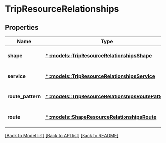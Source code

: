 # TripResourceRelationships

## Properties
Name | Type | Description | Notes
------------ | ------------- | ------------- | -------------
**shape** | [***::models::TripResourceRelationshipsShape**](TripResource_relationships_shape.md) |  | [optional] [default to null]
**service** | [***::models::TripResourceRelationshipsService**](TripResource_relationships_service.md) |  | [optional] [default to null]
**route_pattern** | [***::models::TripResourceRelationshipsRoutePattern**](TripResource_relationships_route_pattern.md) |  | [optional] [default to null]
**route** | [***::models::ShapeResourceRelationshipsRoute**](ShapeResource_relationships_route.md) |  | [optional] [default to null]

[[Back to Model list]](../README.md#documentation-for-models) [[Back to API list]](../README.md#documentation-for-api-endpoints) [[Back to README]](../README.md)


